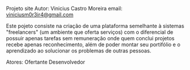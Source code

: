 Projeto site
Autor: Vinicius Castro Moreira
email: 
viniciusm0r3ir4@gmail.com

Este pojeto consiste na criação de uma plataforma semelhante à sistemas "freelancers" (um ambiente que oferta serviços) com o diferencial de possuir apenas tarefas sem remuneração onde quem conclui projetos recebe apenas reconhecimento, além de poder montar seu portifólio e o aprendizado ao solucionar os problemas de outras pessoas.

Atores:
Ofertante
Desenvolvedor

